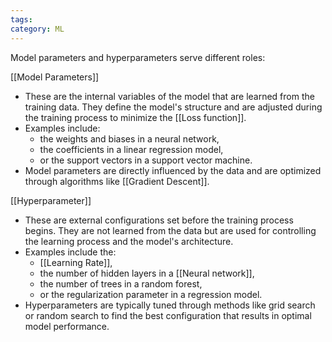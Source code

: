 ```yaml
---
tags: 
category: ML
---
```


Model parameters and hyperparameters serve different roles:

[[Model Parameters]]
   - These are the internal variables of the model that are learned from the training data. They define the model's structure and are adjusted during the training process to minimize the [[Loss function]].
   - Examples include:
	   - the weights and biases in a neural network,
	   - the coefficients in a linear regression model,
	   - or the support vectors in a support vector machine.
   - Model parameters are directly influenced by the data and are optimized through algorithms like [[Gradient Descent]].

[[Hyperparameter]]
   - These are external configurations set before the training process begins. They are not learned from the data but are used for controlling the learning process and the model's architecture.
   - Examples include the:
	   - [[Learning Rate]], 
	   - the number of hidden layers in a [[Neural network]],
	   - the number of trees in a random forest,
	   - or the regularization parameter in a regression model.
   - Hyperparameters are typically tuned through methods like grid search or random search to find the best configuration that results in optimal model performance.